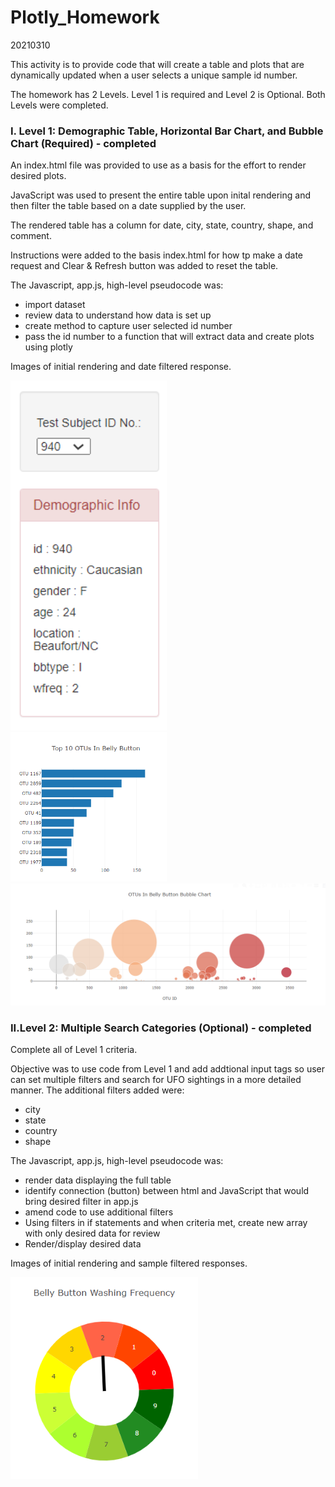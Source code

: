 # Plotly_Homework
20210310

This activity is to provide code that will create a table and plots that are dynamically updated when a user selects a unique sample id number.

The homework has 2 Levels.  Level 1 is required and Level 2 is Optional.  Both Levels were completed.

### I. Level 1: Demographic Table, Horizontal Bar Chart, and Bubble Chart (Required) - completed

An index.html file was provided to use as a basis for the effort to render desired plots.

JavaScript was used to present the entire table upon inital rendering and then filter the table based on a date supplied by the user.

The rendered table has a column for date, city, state, country, shape, and comment.

Instructions were added to the basis index.html for how tp make a date request and Clear & Refresh button was added to reset the table.

The Javascript, app.js, high-level pseudocode was:
 - import dataset
 - review data to understand how data is set up
 - create method to capture user selected id number
 - pass the id number to a function that will extract data and create plots using plotly

Images of initial rendering and date filtered response.

<img src="/images/images1.PNG" width = "250">
<br>
<img src="/images/images2.PNG" width = "250">
<br>
<img src="/images/images3.PNG" width = "550">

### II.Level 2: Multiple Search Categories (Optional) - completed

Complete all of Level 1 criteria.

Objective was to use code from Level 1 and add addtional input tags so user can set multiple filters and search for UFO sightings in a more detailed manner.  The additional filters added were:
 - city
 - state
 - country
 - shape

The Javascript, app.js, high-level pseudocode was:
 - render data displaying the full table
 - identify connection (button) between html and JavaScript that would bring desired filter in app.js
 - amend code to use additional filters
 - Using filters in if statements and when criteria met, create new array with only desired data for review
 - Render/display desired data

Images of initial rendering and sample filtered responses.

<img src="/images/images4.PNG" width = "300">
<br>

